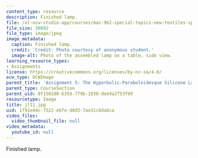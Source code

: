 ```yaml
---
content_type: resource
description: Finished lamp.
file: /ol-ocw-studio-app/courses/mas-962-special-topics-new-textiles-spring-2010/1f91e44c7522e6fed0d37ae31c8da6ca_jl11.jpg
file_size: 36092
file_type: image/jpeg
image_metadata:
  caption: Finished lamp.
  credit: 'Credit: Photo courtesy of anonymous student.'
  image-alt: Photo of the assembled lamp on a table, side view.
learning_resource_types:
- Assignments
license: https://creativecommons.org/licenses/by-nc-sa/4.0/
ocw_type: OCWImage
parent_title: 'Assignment 5: The Hyperbolic-Paraboloidesque Silicone Lamp'
parent_type: CourseSection
parent_uid: 07150280-b359-779b-1938-dee9a2f53f99
resourcetype: Image
title: jl11.jpg
uid: 1f91e44c-7522-e6fe-d0d3-7ae31c8da6ca
video_files:
  video_thumbnail_file: null
video_metadata:
  youtube_id: null
---
```

Finished lamp.